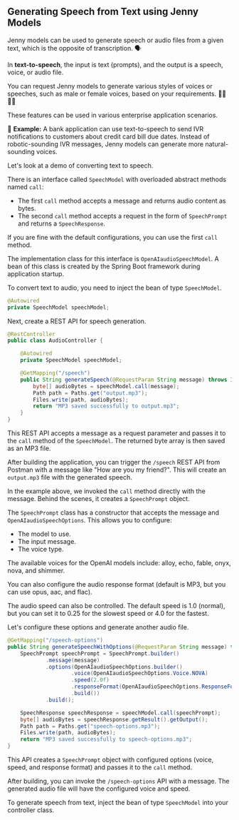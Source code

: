 ## Generating Speech from Text using Jenny Models

Jenny models can be used to generate speech or audio files from a given text, which is the opposite of transcription. 🗣️

In **text-to-speech**, the input is text (prompts), and the output is a speech, voice, or audio file.

You can request Jenny models to generate various styles of voices or speeches, such as male or female voices, based on your requirements. 🧑‍💼👩‍💼

These features can be used in various enterprise application scenarios.

📌 **Example:** A bank application can use text-to-speech to send IVR notifications to customers about credit card bill due dates. Instead of robotic-sounding IVR messages, Jenny models can generate more natural-sounding voices.

Let's look at a demo of converting text to speech.

There is an interface called `SpeechModel` with overloaded abstract methods named `call`:

*   The first `call` method accepts a message and returns audio content as bytes.
*   The second `call` method accepts a request in the form of `SpeechPrompt` and returns a `SpeechResponse`.

If you are fine with the default configurations, you can use the first `call` method.

The implementation class for this interface is `OpenAIaudioSpeechModel`. A bean of this class is created by the Spring Boot framework during application startup.

To convert text to audio, you need to inject the bean of type `SpeechModel`.

```java
@Autowired
private SpeechModel speechModel;
```

Next, create a REST API for speech generation.

```java
@RestController
public class AudioController {

    @Autowired
    private SpeechModel speechModel;

    @GetMapping("/speech")
    public String generateSpeech(@RequestParam String message) throws IOException {
        byte[] audioBytes = speechModel.call(message);
        Path path = Paths.get("output.mp3");
        Files.write(path, audioBytes);
        return "MP3 saved successfully to output.mp3";
    }
}
```

This REST API accepts a message as a request parameter and passes it to the `call` method of the `SpeechModel`. The returned byte array is then saved as an MP3 file.

After building the application, you can trigger the `/speech` REST API from Postman with a message like "How are you my friend?". This will create an `output.mp3` file with the generated speech.

In the example above, we invoked the `call` method directly with the message. Behind the scenes, it creates a `SpeechPrompt` object.

The `SpeechPrompt` class has a constructor that accepts the message and `OpenAIaudioSpeechOptions`. This allows you to configure:

*   The model to use.
*   The input message.
*   The voice type.

The available voices for the OpenAI models include: alloy, echo, fable, onyx, nova, and shimmer.

You can also configure the audio response format (default is MP3, but you can use opus, aac, and flac).

The audio speed can also be controlled. The default speed is 1.0 (normal), but you can set it to 0.25 for the slowest speed or 4.0 for the fastest.

Let's configure these options and generate another audio file.

```java
@GetMapping("/speech-options")
public String generateSpeechWithOptions(@RequestParam String message) throws IOException {
    SpeechPrompt speechPrompt = SpeechPrompt.builder()
            .message(message)
            .options(OpenAIaudioSpeechOptions.builder()
                    .voice(OpenAIaudioSpeechOptions.Voice.NOVA)
                    .speed(2.0f)
                    .responseFormat(OpenAIaudioSpeechOptions.ResponseFormat.MP3)
                    .build())
            .build();

    SpeechResponse speechResponse = speechModel.call(speechPrompt);
    byte[] audioBytes = speechResponse.getResult().getOutput();
    Path path = Paths.get("speech-options.mp3");
    Files.write(path, audioBytes);
    return "MP3 saved successfully to speech-options.mp3";
}
```

This API creates a `SpeechPrompt` object with configured options (voice, speed, and response format) and passes it to the `call` method.

After building, you can invoke the `/speech-options` API with a message. The generated audio file will have the configured voice and speed.

To generate speech from text, inject the bean of type `SpeechModel` into your controller class.
